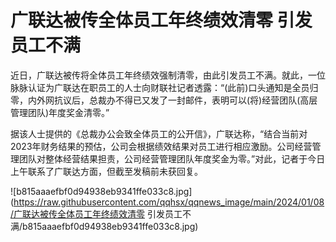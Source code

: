 # 广联达被传全体员工年终绩效清零 引发员工不满

近日，广联达被传将全体员工年终绩效强制清零，由此引发员工不满。就此，一位脉脉认证为广联达在职员工的人士向财联社记者透露：“(此前)口头通知是全员归零，内外网抗议后，总裁办不得已又发了一封邮件，表明可以(将)经营团队(高层管理团队)年度奖金清零。”

据该人士提供的《总裁办公会致全体员工的公开信》，广联达称，“结合当前对2023年财务结果的预估，公司会根据绩效结果对员工进行相应激励。公司经营管理团队对整体经营结果担责，公司经营管理团队年度奖金为零。”对此，记者于今日上午联系了广联达方面，但截至发稿前未获回复。

![b815aaaefbf0d94938eb9341ffe033c8.jpg](https://raw.githubusercontent.com/qqhsx/qqnews_image/main/2024/01/08/广联达被传全体员工年终绩效清零 引发员工不满/b815aaaefbf0d94938eb9341ffe033c8.jpg)

